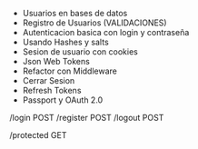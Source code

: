 - Usuarios en bases de datos
- Registro de Usuarios (VALIDACIONES)
- Autenticacion basica con login y contraseña
- Usando Hashes y salts
- Sesion de usuario con cookies
- Json Web Tokens
- Refactor con Middleware
- Cerrar Sesion
- Refresh Tokens
- Passport y OAuth 2.0

/login POST
/register POST
/logout POST

/protected GET
